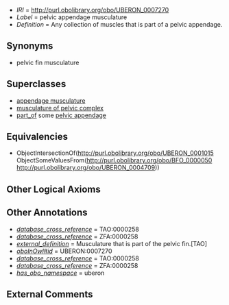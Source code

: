  * *IRI* = http://purl.obolibrary.org/obo/UBERON_0007270
 * *Label* = pelvic appendage musculature
 * *Definition* = Any collection of muscles that is part of a pelvic appendage.

## Synonyms

 * pelvic fin musculature

## Superclasses

 * [appendage musculature](../../UBERON/71/UBERON_0007271.md)
 * [musculature of pelvic complex](../../UBERON/92/UBERON_0014792.md)
 * [part_of](../../BFO/50/BFO_0000050.md) some [pelvic appendage](../../UBERON/09/UBERON_0004709.md)

## Equivalencies

 * ObjectIntersectionOf(<http://purl.obolibrary.org/obo/UBERON_0001015> ObjectSomeValuesFrom(<http://purl.obolibrary.org/obo/BFO_0000050> <http://purl.obolibrary.org/obo/UBERON_0004709>))

## Other Logical Axioms


## Other Annotations

 * *[database_cross_reference](../../ef/oboInOwl#hasDbXref.md)* = TAO:0000258
 * *[database_cross_reference](../../ef/oboInOwl#hasDbXref.md)* = ZFA:0000258
 * *[external_definition](../../UBPROP/01/UBPROP_0000001.md)* = Musculature that is part of the pelvic fin.[TAO]
 * *[oboInOwl#id](../../id/oboInOwl#id.md)* = UBERON:0007270
 * *[database_cross_reference](../../ef/oboInOwl#hasDbXref.md)* = TAO:0000258
 * *[database_cross_reference](../../ef/oboInOwl#hasDbXref.md)* = ZFA:0000258
 * *[has_obo_namespace](../../ce/oboInOwl#hasOBONamespace.md)* = uberon

## External Comments

